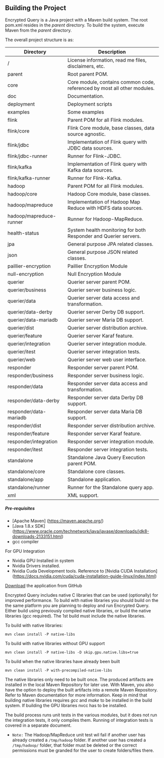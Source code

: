 ## Building the Project

Encrypted Query is a Java project with a Maven build system. The root pom.xml resides in the _parent_ directory. To build the system, execute Maven from the _parent_ directory.

The overall project structure is as:

|Directory 				| Description |
|---------------------- | ---------------------------------------------------------------------------------|
| /   					| License information, read me files, disclaimers, etc.|
| parent				| Root parent POM. |
| core					| Core module, contains common code, referenced by most all other modules. |
| doc					| Documentation. |
| deployment			| Deployment scripts |
| examples				| Some examples|
| flink 				| Parent POM for all Flink modules.|
| flink/core			| Flink Core module, base classes, data source agnostic.| 
| flink/jdbc			| Implementation of Flink query with JDBC data sources.| 
| flink/jdbc-runner		| Runner for Flink-JDBC. 							| 
| flink/kafka			| Implementation of Flink query with Kafka data sources. | 
| flink/kafka-runner	| Runner for Flink-Kafka. | 
| hadoop 				| Parent POM for all Flink modules.|
| hadoop/core			| Hadoop Core module, base classes.| 
| hadoop/mapreduce		| Implementation of Hadoop Map Reduce with HDFS data sources.| 
| hadoop/mapreduce-runner		| Runner for Hadoop-MapReduce. 							| 
| health-status			| System health monitoring for both Responder and Querier servers.|
| jpa					| General purpose JPA related classes. |
| json					| General purpose JSON related classes. |
| paillier-encryption   | Paillier Encryption Module |
| null-encryption       | Null Encryption Module |
| querier				| Querier server parent POM.  |
| querier/business  	| Querier server business logic. |
| querier/data      	| Querier server data access and transformation. |
| querier/data-derby    | Querier server Derby DB support. |
| querier/data-mariadb  | Querier server Maria DB support. |
| querier/dist			| Querier server distribution archive. 	|
| querier/feature		| Querier server Karaf feature. 	|
| querier/integration	| Querier server integration module. 	|
| querier/itest			| Querier server integration tests.|
| querier/web			| Querier server web user interface.|
| responder				| Responder server parent POM.|
| responder/business	| Responder server business logic.|
| responder/data		| Responder server data access and transformation.|
| responder/data-derby		| Responder server data Derby DB support.|
| responder/data-mariadb	| Responder server data Maria DB support.|
| responder/dist			| Responder server distribution archive.|
| responder/feature			| Responder server Karaf feature.|
| responder/integration		| Responder server integration module.|
| responder/itest			| Responder server integration tests.|
| standalone				| Standalone Java Query Execution parent POM. |
| standalone/core			| Standalone core classes. |
| standalone/app			| Standalone application. |
| standalone/runner			| Runner for the Standalone query app. |
| xml						| XML support. |

##### Pre-requisites
* [Apache Maven] (https://maven.apache.org/) 
* [Java 1.8.x SDK] (https://www.oracle.com/technetwork/java/javase/downloads/jdk8-downloads-2133151.html)
* gcc compiler

For GPU Integration
* Nvidia GPU Installed in system
* Nvidia Drivers installed.
* Nvidia Cuda Development tools.
Reference to [Nvidia CUDA Installation] (https://docs.nvidia.com/cuda/cuda-installation-guide-linux/index.html)

[Download] the application from GitHub

Encrypted Query includes native C libraries that can be used (optionally) for improved performance. To build with native libraries you should build on the the same platform you are planning to deploy and run Encrypted Query. Either build using previously compiled native libraries, or build the native libraries (gcc required).  The 1st build must include the native libraries.

To build with native libraries:

    mvn clean install -P native-libs
    
To build with native libraries without GPU support

    mvn clean install -P native-libs -D skip.gpu.native.libs=true

To build when the native libraries have already been built
       
    mvn clean install -P with-precompiled-native-libs

The native libraries only need to be built once.  The produced artifacts are installed in the local Maven Repository for later use.  With Maven, you also have the option to deploy the built artifacts into a remote Maven Repository.  Refer to Maven documentation for more information.  Keep in mind that building native libraries requires _gcc_ and _make_ to be installed in the build system.  If building the GPU libraries nvcc has to be installed.

The build process runs unit tests in the various modules, but it does not run the integration tests, it only compiles them.  Running of integration tests is covered in a separate document.
* `Note:` The Hadoop/MapReduce unit test wil fail if another user has already created a `/tmp/hadoop` folder.   If another user has created a `/tmp/hadoop/` folder, that folder must be deleted or the correct permissions must be granded for the user to create folders/files there.

[//]: # (These are reference links used in the body of this note and get stripped out when the markdown processor does its job. There is no need to format nicely because it shouldn't be seen. Thanks SO - http://stackoverflow.com/questions/4823468/store-comments-in-markdown-syntax)


   [Download]: https://github.com/En-Query/EncryptedQuery.git
